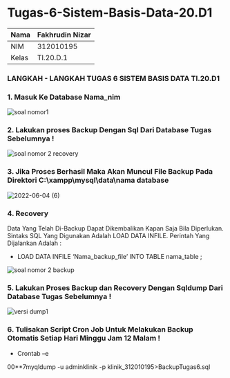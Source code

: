 # Tugas-6-Sistem-Basis-Data-20.D1

| Nama      | Fakhrudin Nizar |
| ----------- | ----------- |
| NIM     | 312010195  |
| Kelas   | TI.20.D.1    |

### LANGKAH - LANGKAH TUGAS 6 SISTEM BASIS DATA TI.20.D1

### 1. Masuk Ke Database Nama_nim

![soal nomor1](https://user-images.githubusercontent.com/74331125/172011921-1c0c8fce-0266-4de7-a2eb-be9010967eef.png)

### 2. Lakukan proses Backup Dengan Sql Dari Database Tugas Sebelumnya !

![soal nomor 2 recovery](https://user-images.githubusercontent.com/74331125/172042063-e679f4ca-760c-4acb-8180-102e76c723d1.png)

### 3. Jika Proses Berhasil Maka Akan Muncul File Backup Pada Direktori C:\xampp\mysql\data\nama database

![2022-06-04 (6)](https://user-images.githubusercontent.com/74331125/172012120-4da64af9-9eeb-4f90-8373-e8a3460e244e.png)

### 4.  Recovery
Data Yang Telah Di-Backup Dapat Dikembalikan Kapan Saja Bila Diperlukan. Sintaks SQL Yang Digunakan Adalah LOAD DATA INFILE. Perintah Yang Dijalankan Adalah :
- LOAD DATA INFILE ‘Nama_backup_file’ INTO TABLE nama_table ;

![soal nomor 2 backup](https://user-images.githubusercontent.com/74331125/172012852-4ad72a5f-da12-4856-876f-00f2a6eab83c.png)

### 5. Lakukan Proses Backup dan Recovery Dengan Sqldump Dari Database Tugas Sebelumnya !

![versi dump1](https://user-images.githubusercontent.com/74331125/172012909-ce675d94-361e-40a5-b18a-0b8dd91e64fd.png)

### 6.  Tulisakan Script Cron Job Untuk Melakukan Backup Otomatis Setiap Hari Minggu Jam 12 Malam !

- Crontab –e

00**7myqldump -u adminklinik -p klinik_312010195>BackupTugas6.sql

